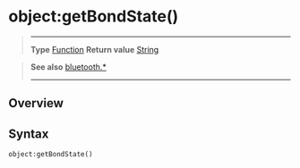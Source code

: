 # object:getBondState()

> --------------------- ------------------------------------------------------------------------------------------
> __Type__              [Function](https://docs.coronalabs.com/api/type/Function.html)
> __Return value__      [String](https://docs.coronalabs.com/api/type/String.html)


> __See also__          [bluetooth.*](/plugin/bluetooth/index.md)
> --------------------- ------------------------------------------------------------------------------------------

## Overview

## Syntax

	object:getBondState()
